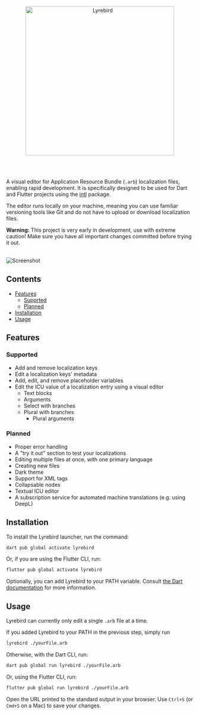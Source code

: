 <br>
<p align="center">
    <img src="https://user-images.githubusercontent.com/8947616/209372156-a47d6ad5-7f2f-43b9-8b74-114392d8c091.svg" width="400" alt="Lyrebird">
</p>
<br>
<br>

A visual editor for Application Resource Bundle (`.arb`) localization files, enabling rapid development. It is specifically designed to be used for Dart and Flutter projects using the [intl](https://pub.dev/packages/intl) package.

The editor runs locally on your machine, meaning you can use familiar versioning tools like Git and do not have to upload or download localization files.

**Warning:** This project is very early in development, use with extreme caution! Make sure you have all important changes committed before trying it out.

<br>

<img src="https://user-images.githubusercontent.com/8947616/209474797-8d511b16-2144-4f43-868a-6a4a078abc0c.png" alt="Screenshot">

<br>

## Contents

* [Features](#features)
  * [Supprted](#supported)
  * [Planned](#planned)
* [Installation](#installation)
* [Usage](#usage)

## Features

### Supported

* Add and remove localization keys
* Edit a localization keys' metadata
* Add, edit, and remove placeholder variables
* Edit the ICU value of a localization entry using a visual editor
  * Text blocks
  * Arguments
  * Select with branches
  * Plural with branches
    * Plural arguments

### Planned

* Proper error handling
* A "try it out" section to test your localizations
* Editing multiple files at once, with one primary language
* Creating new files
* Dark theme
* Support for XML tags
* Collapsable nodes
* Textual ICU editor
* A subscription service for automated machine translations (e.g. using DeepL)

## Installation

To install the Lyrebird launcher, run the command:
```bash
dart pub global activate lyrebird
```
Or, if you are using the Flutter CLI, run:
```bash
flutter pub global activate lyrebird
```

Optionally, you can add Lyrebird to your PATH variable. Consult [the Dart documentation](https://dart.dev/tools/pub/cmd/pub-global#running-a-script-from-your-path) for more information.

## Usage

Lyrebird can currently only edit a single `.arb` file at a time.

If you added Lyrebird to your PATH in the previous step, simply run
```bash
lyrebird ./yourFile.arb
```
Otherwise, with the Dart CLI, run:
```bash
dart pub global run lyrebird ./yourFile.arb
```
Or, using the Flutter CLI, run:
```bash
flutter pub global run lyrebird ./yourFile.arb
```

Open the URL printed to the standard output in your browser. Use `Ctrl+S` (or `Cmd+S` on a Mac) to save your changes.
